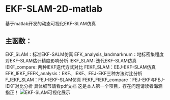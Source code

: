 # EKF-SLAM-2D-matlab
基于matlab开发的动态可视化EKF-SLAM仿真
## 主函数：
  EKF_SLAM：标准EKF-SALM仿真
  EFK_analysis_landmarknum：地标密集程度对EKF-SLAM估计精度影响分析
  IEKF_SLAM: 迭代EKF-SLAM仿真
  IEKF_compare: 两种IEKF迭代方式对比
  FEKF_SLAM：EEJ-EKF-SLAM仿真
  EFK_IEKF_FEFK_analysis：EKF、IEKF、FEJ-EKF三种方法对比分析
  F_IEKF_SLAM：FEJ-IEKF-SLAM仿真
  FEKF_FIEKF_compare：FEJ-EKF与FEJ-IEKF对比分析
具体细节请看pdf文档
这是本人第一个项目，存在问题请读者海涵指正！
![EKF-SLAM可视化展示](https://github.com/user-attachments/assets/0667ffec-b3dc-4d4e-bb03-7055df46daff)
